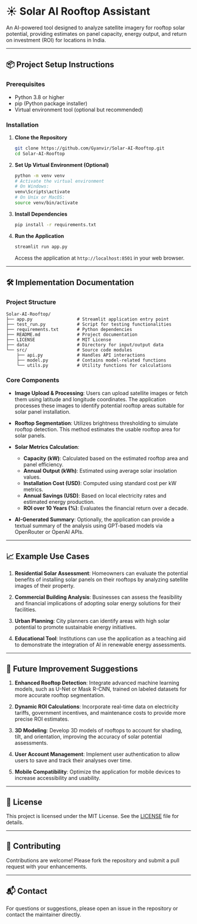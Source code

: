 # ☀️ Solar AI Rooftop Assistant 

An AI-powered tool designed to analyze satellite imagery for rooftop solar potential, providing estimates on panel capacity, energy output, and return on investment (ROI) for locations in India.

---

## 📦 Project Setup Instructions

### Prerequisites

* Python 3.8 or higher
* pip (Python package installer)
* Virtual environment tool (optional but recommended)

### Installation

1. **Clone the Repository**

   ```bash
   git clone https://github.com/Gyanvir/Solar-AI-Rooftop.git
   cd Solar-AI-Rooftop
   ```

2. **Set Up Virtual Environment (Optional)**

   ```bash
   python -m venv venv
   # Activate the virtual environment
   # On Windows:
   venv\Scripts\activate
   # On Unix or MacOS:
   source venv/bin/activate
   ```

3. **Install Dependencies**

   ```bash
   pip install -r requirements.txt
   ```

4. **Run the Application**

   ```bash
   streamlit run app.py
   ```

   Access the application at `http://localhost:8501` in your web browser.

---

## 🛠️ Implementation Documentation

### Project Structure

```
Solar-AI-Rooftop/
├── app.py                 # Streamlit application entry point
├── test_run.py            # Script for testing functionalities
├── requirements.txt       # Python dependencies
├── README.md              # Project documentation
├── LICENSE                # MIT License
├── data/                  # Directory for input/output data
└── src/                   # Source code modules
    ├── api.py             # Handles API interactions
    ├── model.py           # Contains model-related functions
    └── utils.py           # Utility functions for calculations
```

### Core Components

* **Image Upload & Processing**: Users can upload satellite images or fetch them using latitude and longitude coordinates. The application processes these images to identify potential rooftop areas suitable for solar panel installation.

* **Rooftop Segmentation**: Utilizes brightness thresholding to simulate rooftop detection. This method estimates the usable rooftop area for solar panels.

* **Solar Metrics Calculation**:

  * **Capacity (kW)**: Calculated based on the estimated rooftop area and panel efficiency.
  * **Annual Output (kWh)**: Estimated using average solar insolation values.
  * **Installation Cost (USD)**: Computed using standard cost per kW metrics.
  * **Annual Savings (USD)**: Based on local electricity rates and estimated energy production.
  * **ROI over 10 Years (%)**: Evaluates the financial return over a decade.

* **AI-Generated Summary**: Optionally, the application can provide a textual summary of the analysis using GPT-based models via OpenRouter or OpenAI APIs.

---

## 📈 Example Use Cases

1. **Residential Solar Assessment**: Homeowners can evaluate the potential benefits of installing solar panels on their rooftops by analyzing satellite images of their property.

2. **Commercial Building Analysis**: Businesses can assess the feasibility and financial implications of adopting solar energy solutions for their facilities.

3. **Urban Planning**: City planners can identify areas with high solar potential to promote sustainable energy initiatives.

4. **Educational Tool**: Institutions can use the application as a teaching aid to demonstrate the integration of AI in renewable energy assessments.

---

## 🚀 Future Improvement Suggestions

1. **Enhanced Rooftop Detection**: Integrate advanced machine learning models, such as U-Net or Mask R-CNN, trained on labeled datasets for more accurate rooftop segmentation.

2. **Dynamic ROI Calculations**: Incorporate real-time data on electricity tariffs, government incentives, and maintenance costs to provide more precise ROI estimates.

3. **3D Modeling**: Develop 3D models of rooftops to account for shading, tilt, and orientation, improving the accuracy of solar potential assessments.

4. **User Account Management**: Implement user authentication to allow users to save and track their analyses over time.

5. **Mobile Compatibility**: Optimize the application for mobile devices to increase accessibility and usability.

---

## 📄 License

This project is licensed under the MIT License. See the [LICENSE](LICENSE) file for details.

---

## 🤝 Contributing

Contributions are welcome! Please fork the repository and submit a pull request with your enhancements.

---

## 📬 Contact

For questions or suggestions, please open an issue in the repository or contact the maintainer directly.

